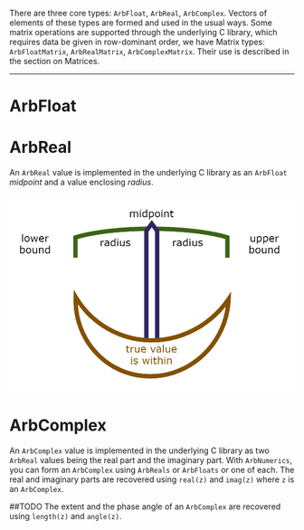 There are three core types: `ArbFloat`, `ArbReal`, `ArbComplex`.  Vectors of elements of these types are formed and used in the usual ways. Some matrix operations are supported through the underlying C library, which requires data be given in row-dominant order, we have Matrix types: `ArbFloatMatrix`, `ArbRealMatrix`, `ArbComplexMatrix`.  Their use is described in the section on Matrices.

----

# ArbFloat


# ArbReal

An `ArbReal` value is implemented in the underlying C library as an `ArbFloat` _midpoint_ and a value enclosing _radius_.


![midpoint radius](assets/midpointradius.jpg "midpoint radius")



# ArbComplex

An `ArbComplex` value is implemented in the underlying C library as two `ArbReal` values being the real part and the imaginary part.
With `ArbNumerics`, you can form an `ArbComplex` using `ArbReals` or `ArbFloats` or one of each.  The real and imaginary parts are recovered using `real(z)` and `imag(z)` where `z` is an `ArbComplex`.

##TODO
The extent and the phase angle of an `ArbComplex` are recovered using `length(z)` and `angle(z)`.
